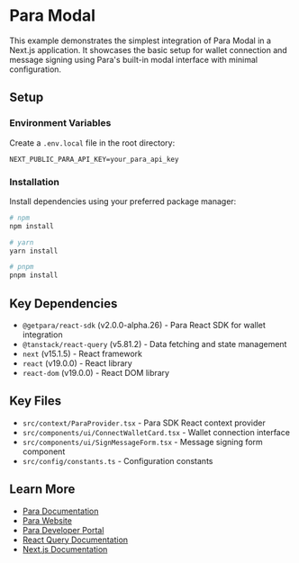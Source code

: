 # Para Modal

This example demonstrates the simplest integration of Para Modal in a Next.js application. It showcases the basic setup for wallet connection and message signing using Para's built-in modal interface with minimal configuration.

## Setup

### Environment Variables

Create a `.env.local` file in the root directory:

```env
NEXT_PUBLIC_PARA_API_KEY=your_para_api_key
```

### Installation

Install dependencies using your preferred package manager:

```bash
# npm
npm install

# yarn
yarn install

# pnpm
pnpm install
```

## Key Dependencies

- `@getpara/react-sdk` (v2.0.0-alpha.26) - Para React SDK for wallet integration
- `@tanstack/react-query` (v5.81.2) - Data fetching and state management
- `next` (v15.1.5) - React framework
- `react` (v19.0.0) - React library
- `react-dom` (v19.0.0) - React DOM library

## Key Files

- `src/context/ParaProvider.tsx` - Para SDK React context provider
- `src/components/ui/ConnectWalletCard.tsx` - Wallet connection interface
- `src/components/ui/SignMessageForm.tsx` - Message signing form component
- `src/config/constants.ts` - Configuration constants

## Learn More

- [Para Documentation](https://docs.getpara.com)
- [Para Website](https://getpara.com)
- [Para Developer Portal](https://developer.getpara.com)
- [React Query Documentation](https://tanstack.com/query/latest)
- [Next.js Documentation](https://nextjs.org/docs)
